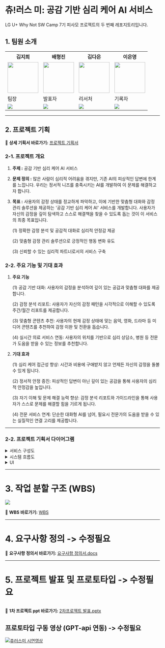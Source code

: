 # 츄!러스 미: 공감 기반 심리 케어 AI 서비스

LG U+ Why Not SW Camp 7기 피사모 프로젝트의 두 번째 레포지토리입니다.

## 1. 팀원 소개

<table>
  <tr>
    <th>김지희</th>
    <th>배형진</th>
    <th>김다은</th>
    <th>이은영</th>
  </tr>
  <tr>
    <td><img src="소개캐릭터/뽀.jpg" width="100"/></td>
    <td><img src="소개캐릭터/보라돌이.jpg" width="100"/></td>
    <td><img src="소개캐릭터/뚜비.jpg" width="100"/></td>
    <td><img src="소개캐릭터/나나.jpg" width="100"/></td>
  </tr>
  <tr>
    <td>팀장</td>
    <td>발표자</td>
    <td>리서처</td>
    <td>기록자</td>
  </tr>
  <tr>
    <td>
      <a href="https://github.com/jihuikim45">
        <img src="https://img.shields.io/badge/GitHub-Link-black?logo=github&style=flat"/>
      </a>
    </td>
    <td>
      <a href="https://github.com/bhjin97">
        <img src="https://img.shields.io/badge/GitHub-Link-black?logo=github&style=flat"/>
      </a>
    </td>
    <td>
      <a href="https://github.com/damdam1219">
        <img src="https://img.shields.io/badge/GitHub-Link-black?logo=github&style=flat"/>
      </a>
    </td>
    <td>
      <a href="https://github.com/2rlo0">
        <img src="https://img.shields.io/badge/GitHub-Link-black?logo=github&style=flat"/>
      </a>
    </td>
  </tr>
</table>

---
## 2. 프로젝트 기획
🔗 **상세 기획서 바로가기:** [프로젝트 기획서](2프로젝트_산출물/2차프로젝트_기획서.docx)


### 2-1. 프로젝트 개요
1. **주제 :**
공감 기반 심리 케어 AI 서비스

2. **문제 정의 :** 많은 사람이 심리적 어려움을 겪지만, 기존 AI의 피상적인 답변에 한계를 느낍니다. 우리는 정서적 니즈를 충족시키는 AI를 개발하여 이 문제를 해결하고자 합니다.

3. **목표 :** 사용자의 감정 상태를 정교하게 파악하고, 이에 기반한 맞춤형 대화와 감정 관리 솔루션을 제공하는 '공감 기반 심리 케어 AI' 서비스를 개발합니다. 사용자가 자신의 감정을 깊이 탐색하고 스스로 해결책을 찾을 수 있도록 돕는 것이 이 서비스의 최종 목표입니다.

    (1) 정확한 감정 분석 및 공감적 대화로 심리적 안정감 제공

    (2) 맞춤형 감정 관리 솔루션으로 긍정적인 행동 변화 유도

    (3) 신뢰할 수 있는 심리적 파트너로서의 서비스 구축

### 2-2. 주요 기능 및 기대 효과
1. **주요 기능**

    (1) 공감 기반 대화: 사용자의 감정을 분석하여 깊이 있는 공감과 맞춤형 대화를 제공합니다.

    (2) 감정 분석 리포트: 사용자가 자신의 감정 패턴을 시각적으로 이해할 수 있도록 주간/월간 리포트를 제공합니다.

    (3) 맞춤형 콘텐츠 추천: 사용자의 현재 감정 상태에 맞는 음악, 영화, 드라마 등 미디어 콘텐츠를 추천하여 감정 이완 및 전환을 돕습니다.

    (4) 실시간 의료 서비스 연동: 사용자의 위치를 기반으로 심리 상담소, 병원 등 전문가 도움을 받을 수 있는 정보를 추천합니다.

2. **기대 효과**

    (1) 심리 케어 접근성 향상: 시간과 비용에 구애받지 않고 언제든 자신의 감정을 돌볼 수 있게 됩니다.

    (2) 정서적 안정 증진: 피상적인 답변이 아닌 깊이 있는 공감을 통해 사용자의 심리적 안정감을 높입니다.

    (3) 자기 이해 및 문제 해결 능력 향상: 감정 분석 리포트와 가이드라인을 통해 사용자가 스스로 문제를 해결할 힘을 기르게 됩니다.

    (4) 전문 서비스 연계: 단순한 대화형 AI를 넘어, 필요시 전문가의 도움을 받을 수 있는 실질적인 연결 고리를 제공합니다.

---

### 2-2. 프로젝트 기획서 다이어그램
<details><summary>서비스 구성도
</summary>
<img src="2차프로젝트_img/2차프로젝트_서비스구성도.png" />
  </details>

  <details><summary>시스템 흐름도
</summary>
<img src="2차프로젝트_img/2차프로젝트_시스템흐름도.png" />
  </details>

  <details><summary>UI
</summary>
 <tr>
    <td><img src="2차프로젝트_img/2차프로젝트_메인화면dashboard.png" /></td>
    <td><img src="2차프로젝트_img/2차프로젝트_비회원dashboard.png" /></td>
    <td><img src="2차프로젝트_img/2차프로젝트_챗봇dashboard.png" /></td>
    <td><img src="2차프로젝트_img/2차프로젝트_관리자dashboard.png"/></td>
  </tr>
    
 </details>
 
  ---

# 3. 작업 분할 구조 (WBS)

 <img src="2차프로젝트_img/2차프로젝트_WBS.png">
 
🔗 **WBS 바로가기:** [WBS](2프로젝트_산출물/2차프로젝트_WBS(산출물).xlsx)


  ------------------------------

# 4. 요구사항 정의 -> 수정필요

🔗 **요구사항 정의서 바로가기:** [요구사항 정의서.docs](https://github.com/whynotsw-camp/wh07-1st-Pisamo/blob/main/%EC%9A%94%EA%B5%AC%EC%82%AC%ED%95%AD%20%EC%A0%95%EC%9D%98%EC%84%9C.pdf)

----------------------------

# 5. 프로젝트 발표 및 프로토타입 -> 수정필요

<img src=""/>
  
🔗 **1차 프로젝트 ppt 바로가기:** [2차프로젝트 발표.pptx]()
  

## 프로토타입 구동 영상 (GPT-api 연동) -> 수정필요
[![츄러스미 시연영상](https://img.youtube.com/vi/K_wrcCBADBs/0.jpg)](https://youtu.be/K_wrcCBADBs)

  <br>
